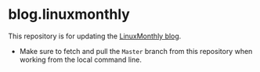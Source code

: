 # blog.linuxmonthly

This repository is for updating the [LinuxMonthly blog](https://blog.linuxmonthly.com). 

* Make sure to fetch and pull the `Master` branch from this repository when working from the local command line.
